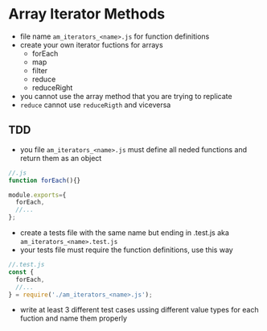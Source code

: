 # Array Iterator Methods

* file name `am_iterators_<name>.js` for function definitions
* create your own iterator fuctions for arrays
  * forEach
  * map
  * filter
  * reduce
  * reduceRight
* you cannot use the array method that you are trying to replicate
* `reduce` cannot use `reduceRigth` and viceversa

## TDD

* you file `am_iterators_<name>.js` must define all neded functions and return them as an object
```js
//.js
function forEach(){}

module.exports={
  forEach,
  //...
};
```

* create a tests file with the same name but ending in .test.js aka `am_iterators_<name>.test.js`
* your tests file must require the function definitions, use this way
```js
//.test.js
const {
  forEach,
  //...
} = require('./am_iterators_<name>.js');
```
* write at least 3 different test cases ussing different value types for each fuction and name them properly
